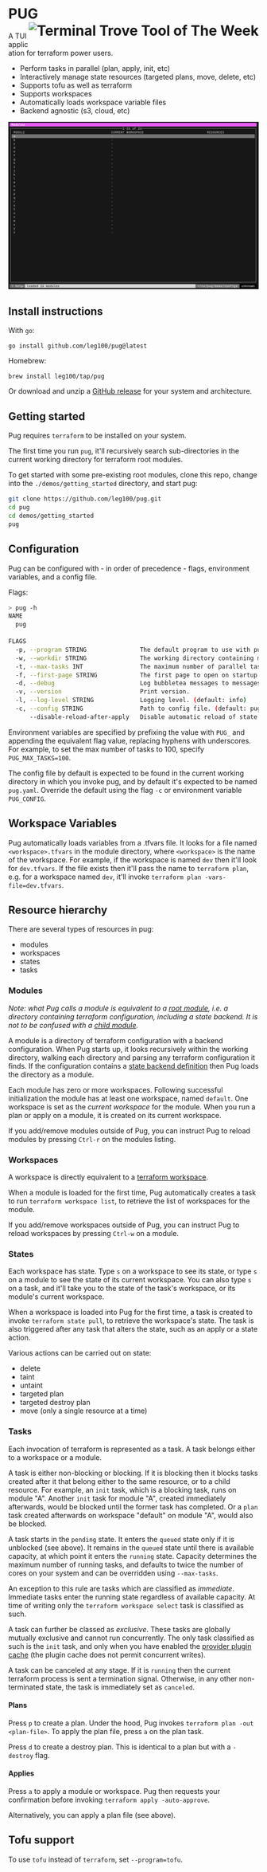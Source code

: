 <h1> PUG
<a title="This tool is Tool of The Week on Terminal Trove, The $HOME of all things in the terminal" href="https://terminaltrove.com/">
<img align="right" src="https://terminaltrove.com/assets/media/terminal_trove_tool_of_the_week_green_on_dark_grey_bg.png" alt="Terminal Trove Tool of The Week" height="40"></a></h1>

A TUI application for terraform power users.

* Perform tasks in parallel (plan, apply, init, etc)
* Interactively manage state resources (targeted plans, move, delete, etc)
* Supports tofu as well as terraform
* Supports workspaces
* Automatically loads workspace variable files
* Backend agnostic (s3, cloud, etc)

![Demo](./demo/demo.gif)

## Install instructions

With `go`:

```
go install github.com/leg100/pug@latest
```

Homebrew:

```
brew install leg100/tap/pug
```

Or download and unzip a [GitHub release](https://github.com/leg100/pug/releases) for your system and architecture.

## Getting started

Pug requires `terraform` to be installed on your system.

The first time you run `pug`, it'll recursively search sub-directories in the current working directory for terraform root modules.

To get started with some pre-existing root modules, clone this repo, change into the `./demos/getting_started` directory, and start pug:

```bash
git clone https://github.com/leg100/pug.git
cd pug
cd demos/getting_started
pug
```

## Configuration

Pug can be configured with - in order of precedence - flags, environment variables, and a config file.

Flags:

```bash
> pug -h
NAME
  pug

FLAGS
  -p, --program STRING               The default program to use with pug. (default: terraform)
  -w, --workdir STRING               The working directory containing modules. (default: .)
  -t, --max-tasks INT                The maximum number of parallel tasks. (default: 32)
  -f, --first-page STRING            The first page to open on startup. (default: modules)
  -d, --debug                        Log bubbletea messages to messages.log
  -v, --version                      Print version.
  -l, --log-level STRING             Logging level. (default: info)
  -c, --config STRING                Path to config file. (default: pug.yaml)
      --disable-reload-after-apply   Disable automatic reload of state following an apply.
```

Environment variables are specified by prefixing the value with `PUG_` and appending the equivalent flag value, replacing hyphens with underscores. For example, to set the max number of tasks to 100, specify `PUG_MAX_TASKS=100`.

The config file by default is expected to be found in the current working directory in which you invoke pug, and by default it's expected to be named `pug.yaml`. Override the default using the flag `-c` or environment variable `PUG_CONFIG`.

## Workspace Variables

Pug automatically loads variables from a .tfvars file. It looks for a file named `<workspace>.tfvars` in the module directory, where `<workspace>` is the name of the workspace. For example, if the workspace is named `dev` then it'll look for `dev.tfvars`. If the file exists then it'll pass the name to `terraform plan`, e.g. for a workspace named `dev`, it'll invoke `terraform plan -vars-file=dev.tfvars`.

## Resource hierarchy

There are several types of resources in pug:

* modules
* workspaces
* states
* tasks

### Modules
 
*Note: what Pug calls a module is equivalent to a [root module](https://developer.hashicorp.com/terraform/language/modules#the-root-module), i.e. a directory containing terraform configuration, including a state backend. It is not to be confused with a [child module](https://developer.hashicorp.com/terraform/language/modules#child-modules).*

A module is a directory of terraform configuration with a backend configuration. When Pug starts up, it looks recursively within the working directory, walking each directory and parsing any terraform configuration it finds. If the configuration contains a [state backend definition](https://developer.hashicorp.com/terraform/language/settings/backends/configuration) then Pug loads the directory as a module.

Each module has zero or more workspaces. Following successful initialization the module has at least one workspace, named `default`. One workspace is set as the *current workspace* for the module. When you run a plan or apply on a module, it is created on its current workspace.

If you add/remove modules outside of Pug, you can instruct Pug to reload modules by pressing `Ctrl-r` on the modules listing.

### Workspaces

A workspace is directly equivalent to a [terraform workspace](https://developer.hashicorp.com/terraform/language/state/workspaces).

When a module is loaded for the first time, Pug automatically creates a task to run `terraform workspace list`, to retrieve the list of workspaces for the module.

If you add/remove workspaces outside of Pug, you can instruct Pug to reload workspaces by pressing `Ctrl-w` on a module.

### States

Each workspace has state. Type `s` on a workspace to see its state, or type `s` on a module to see the state of its current workspace. You can also type `s` on a task, and it'll take you to the state of the task's workspace, or its module's current workspace.

When a workspace is loaded into Pug for the first time, a task is created to invoke `terraform state pull`, to retrieve the workspace's state. The task is also triggered after any task that alters the state, such as an apply or a state action.

Various actions can be carried out on state:

* delete
* taint
* untaint
* targeted plan
* targeted destroy plan
* move (only a single resource at a time)

### Tasks

Each invocation of terraform is represented as a task. A task belongs either to a workspace or a module.

A task is either non-blocking or blocking. If it is blocking then it blocks tasks created after it that belong either to the same resource, or to a child resource. For example, an `init` task, which is a blocking task, runs on module "A". Another `init` task for module "A", created immediately afterwards, would be blocked until the former task has completed. Or a `plan` task created afterwards on workspace "default" on module "A", would also be blocked.

A task starts in the `pending` state. It enters the `queued` state only if it is unblocked (see above). It remains in the `queued` state until there is available capacity, at which point it enters the `running` state. Capacity determines the maximum number of running tasks, and defaults to twice the number of cores on your system and can be overridden using `--max-tasks`.

An exception to this rule are tasks which are classified as *immediate*. Immediate tasks enter the running state regardless of available capacity. At time of writing only the `terraform workspace select` task is classified as such.

A task can further be classed as *exclusive*. These tasks are globally mutually exclusive and cannot run concurrently. The only task classified as such is the `init` task, and only when you have enabled the [provider plugin cache](https://developer.hashicorp.com/terraform/cli/config/config-file#provider-plugin-cache) (the plugin cache does not permit concurrent writes).

A task can be canceled at any stage. If it is `running` then the current terraform process is sent a termination signal. Otherwise, in any other non-terminated state, the task is immediately set as `canceled`.

#### Plans

Press `p` to create a plan. Under the hood, Pug invokes `terraform plan -out <plan-file>`. To apply the plan file, press `a` on the plan task.

Press `d` to create a destroy plan. This is identical to a plan but with a `-destroy` flag.

#### Applies

Press `a` to apply a module or workspace. Pug then requests your confirmation before invoking `terraform apply -auto-approve`.

Alternatively, you can apply a plan file (see above).

## Tofu support

To use `tofu` instead of `terraform`, set `--program=tofu`.
